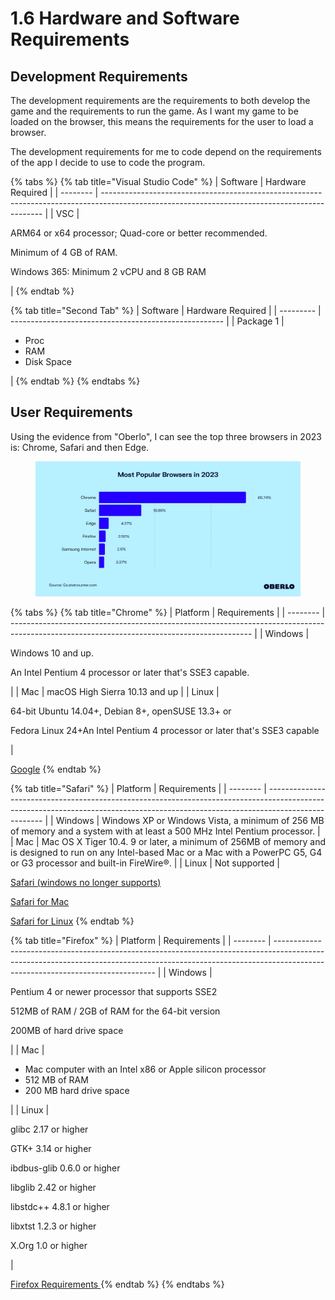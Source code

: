 # 1.6 Hardware and Software Requirements

## Development Requirements

The development requirements are the requirements to both develop the game and the requirements to run the game. As I want my game to be loaded on the browser, this means the requirements for the user to load a browser.

The development requirements for me to code depend on the requirements of the app I decide to use to code the program.&#x20;

{% tabs %}
{% tab title="Visual Studio Code" %}
| Software | Hardware Required                                                                                                                             |
| -------- | --------------------------------------------------------------------------------------------------------------------------------------------- |
| VSC      | <p>ARM64 or x64 processor; Quad-core or better recommended. </p><p>Minimum of 4 GB of RAM.</p><p>Windows 365: Minimum 2 vCPU and 8 GB RAM</p> |
{% endtab %}

{% tab title="Second Tab" %}
| Software  | Hardware Required                                     |
| --------- | ----------------------------------------------------- |
| Package 1 | <ul><li>Proc</li><li>RAM</li><li>Disk Space</li></ul> |
{% endtab %}
{% endtabs %}

## User Requirements

Using the evidence from "Oberlo", I can see the top three browsers in 2023 is: Chrome, Safari and then Edge.&#x20;

<figure><img src="../.gitbook/assets/image (1).png" alt=""><figcaption></figcaption></figure>

{% tabs %}
{% tab title="Chrome" %}
| Platform | Requirements                                                                                                                               |
| -------- | ------------------------------------------------------------------------------------------------------------------------------------------ |
| Windows  | <p>Windows 10 and up. </p><p>An Intel Pentium 4 processor or later that's SSE3 capable.</p>                                                |
| Mac      | macOS High Sierra 10.13 and up                                                                                                             |
| Linux    | <p>64-bit Ubuntu 14.04+, Debian 8+, openSUSE 13.3+ or</p><p> Fedora Linux 24+An Intel Pentium 4 processor or later that's SSE3 capable</p> |

[Google](../reference-list.md)
{% endtab %}

{% tab title="Safari" %}
| Platform | Requirements                                                                                                                                                                       |
| -------- | ---------------------------------------------------------------------------------------------------------------------------------------------------------------------------------- |
| Windows  | Windows XP or Windows Vista, a minimum of 256 MB of memory and a system with at least a 500 MHz Intel Pentium processor.                                                           |
| Mac      | Mac OS X Tiger 10.4. 9 or later, a minimum of 256MB of memory and is designed to run on any Intel-based Mac or a Mac with a PowerPC G5, G4 or G3 processor and built-in FireWire®. |
| Linux    | Not supported                                                                                                                                                                      |

[Safari (windows no longer supports)](../reference-list.md)

[Safari for Mac](../reference-list.md)

[Safari for Linux](../reference-list.md)
{% endtab %}

{% tab title="Firefox" %}
| Platform | Requirements                                                                                                                                                                                                 |
| -------- | ------------------------------------------------------------------------------------------------------------------------------------------------------------------------------------------------------------ |
| Windows  | <p>Pentium 4 or newer processor that supports SSE2</p><p>512MB of RAM / 2GB of RAM for the 64-bit version</p><p>200MB of hard drive space</p>                                                                |
| Mac      | <p></p><ul><li>Mac computer with an Intel x86 or Apple silicon processor</li><li>512 MB of RAM</li><li>200 MB hard drive space</li></ul>                                                                     |
| Linux    | <p>glibc 2.17 or higher</p><p>GTK+ 3.14 or higher</p><p>ibdbus-glib 0.6.0 or higher</p><p>libglib 2.42 or higher</p><p>libstdc++ 4.8.1 or higher</p><p>libxtst 1.2.3 or higher</p><p>X.Org 1.0 or higher</p> |

[Firefox Requirements ](../reference-list.md)
{% endtab %}
{% endtabs %}

